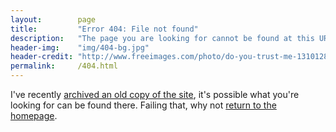 ```yaml
---
layout:        page
title:         "Error 404: File not found"
description:   "The page you are looking for cannot be found at this URL"
header-img:    "img/404-bg.jpg"
header-credit: "http://www.freeimages.com/photo/do-you-trust-me-1310128"
permalink:     /404.html
---
```


I've recently [archived an old copy of the site](http://2015-10-14.limeblast.co.uk), it's possible what you're looking for can be found there. Failing that, why not [return to the homepage](/).
